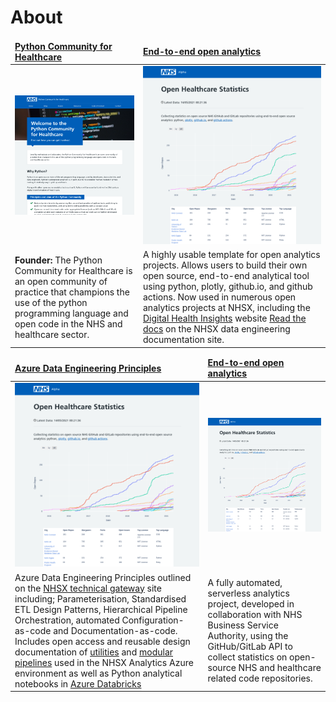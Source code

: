 # About

<table>
	<thead>
		<td>
			<b><a href="https://nhs-pycom.net/">Python Community for Healthcare</a></b>
		</td>
		<td>
			<b><a href="https://nhsx.github.io/open-health-statistics/">End-to-end open analytics</a></b>
		</td>
	</thead>
	<tr>
		<td>
			<a href="https://nhs-pycom.net/"><img width="350" alt="pycom" src="/img/pycom.png">
		</td>
		<td>
			<a href="https://github.com/nhsx/open-analytics-template"><img width="350" alt="render-one" src="/img/open_health.png"></a>
		</td>
	</tr>
	<tr>
		<td>
			<b>Founder:</b> The Python Community for Healthcare is an open community of practice that champions the use of the python programming language and open code in the NHS and healthcare sector.
		</td>
		<td>
			A highly usable template for open analytics projects. Allows users to build their own open source, end-to-end analytical tool using python, plotly, github.io, and github actions. Now used in numerous open analytics projects at NHSX, including the <a href="https://nhsx.github.io/digital-health-insights/">Digital Health Insights</a> website <a href="https://nhsx.github.io/au-data-engineering/openanalyticstemplate.html">Read the docs</a> on the NHSX data engineering documentation site.
		</td>
	</tr>
</table>
<table>
	<thead>
		<td>
			<b><a href="https://nhsx.github.io/AnalyticsUnit/azure-de-principles.html">Azure Data Engineering Principles</a></b>
		</td>
		<td>
			<b><a href="https://nhsx.github.io/open-health-statistics/">End-to-end open analytics</a></b>
		</td>
	</thead>
	<tr>
		<td>
			<a href="https://nhsx.github.io/AnalyticsUnit/azure-de-principles.html"><img width="350" alt="render-one" src="/img/open_health.png"></a>
		</td>
		<td>
			<a href="https://nhsx.github.io/open-health-statistics/"><img width="350" alt="render-one" src="/img/open_health.png"></a>
		</td>
	</tr>
	<tr>
		<td>
			Azure Data Engineering Principles outlined on the <a href="https://nhsx.github.io/AnalyticsUnit/azure-de-principles.html">NHSX technical gateway</a> site including; Parameterisation, Standardised ETL Design Patterns, Hierarchical Pipeline Orchestration, automated Configuration-as-code and Documentation-as-code. Includes open access and reusable design documentation of <a href="https://nhsx.github.io/au-data-engineering/adfutilities.html">utilities</a> and <a href="https://nhsx.github.io/au-data-engineering/adfpipelines.html">modular pipelines</a> used in the NHSX Analytics Azure environment as well as Python analytical notebooks in <a href="https://github.com/nhsx/au-azure-databricks">Azure Databricks</a>
		</td>
		<td>
			A fully automated, serverless analytics project, developed in collaboration with NHS Business Service Authority, using the GitHub/GitLab API to collect statistics on open-source NHS and healthcare related code repositories.
		</td>
	</tr>
</table>

<!--
**craig-shenton/craig-shenton** is a ✨ _special_ ✨ repository because its `README.md` (this file) appears on your GitHub profile. -->
